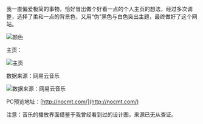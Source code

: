 我一直偏爱极简的事物，恰好冒出做个好看一点的个人主页的想法，经过多次调整，选择了柔和一点的背景色，又用“伪”黑色与白色突出主题，最终做好了这个网站。

![颜色](https://upload-images.jianshu.io/upload_images/3980526-d3cc1e10d9fc1be6.png?imageMogr2/auto-orient/strip%7CimageView2/2/w/1240)

主页：

![主页](https://upload-images.jianshu.io/upload_images/3980526-f33a102355cc98c0.jpg?imageMogr2/auto-orient/strip%7CimageView2/2/w/1240)

数据来源：网易云音乐

![数据来源：网易云音乐](https://upload-images.jianshu.io/upload_images/3980526-0823eec09d4832ee.jpg?imageMogr2/auto-orient/strip%7CimageView2/2/w/1240)

PC预览地址：[http://nocmt.com/](http://nocmt.com/)

注意：音乐的播放界面借鉴于我曾经看到过的设计图，来源已无从查证。